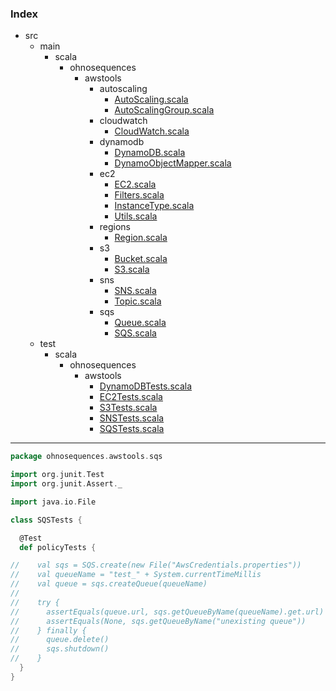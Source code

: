 ### Index

+ src
  + main
    + scala
      + ohnosequences
        + awstools
          + autoscaling
            + [AutoScaling.scala](../../../../main/scala/ohnosequences/awstools/autoscaling/AutoScaling.md)
            + [AutoScalingGroup.scala](../../../../main/scala/ohnosequences/awstools/autoscaling/AutoScalingGroup.md)
          + cloudwatch
            + [CloudWatch.scala](../../../../main/scala/ohnosequences/awstools/cloudwatch/CloudWatch.md)
          + dynamodb
            + [DynamoDB.scala](../../../../main/scala/ohnosequences/awstools/dynamodb/DynamoDB.md)
            + [DynamoObjectMapper.scala](../../../../main/scala/ohnosequences/awstools/dynamodb/DynamoObjectMapper.md)
          + ec2
            + [EC2.scala](../../../../main/scala/ohnosequences/awstools/ec2/EC2.md)
            + [Filters.scala](../../../../main/scala/ohnosequences/awstools/ec2/Filters.md)
            + [InstanceType.scala](../../../../main/scala/ohnosequences/awstools/ec2/InstanceType.md)
            + [Utils.scala](../../../../main/scala/ohnosequences/awstools/ec2/Utils.md)
          + regions
            + [Region.scala](../../../../main/scala/ohnosequences/awstools/regions/Region.md)
          + s3
            + [Bucket.scala](../../../../main/scala/ohnosequences/awstools/s3/Bucket.md)
            + [S3.scala](../../../../main/scala/ohnosequences/awstools/s3/S3.md)
          + sns
            + [SNS.scala](../../../../main/scala/ohnosequences/awstools/sns/SNS.md)
            + [Topic.scala](../../../../main/scala/ohnosequences/awstools/sns/Topic.md)
          + sqs
            + [Queue.scala](../../../../main/scala/ohnosequences/awstools/sqs/Queue.md)
            + [SQS.scala](../../../../main/scala/ohnosequences/awstools/sqs/SQS.md)
  + test
    + scala
      + ohnosequences
        + awstools
          + [DynamoDBTests.scala](DynamoDBTests.md)
          + [EC2Tests.scala](EC2Tests.md)
          + [S3Tests.scala](S3Tests.md)
          + [SNSTests.scala](SNSTests.md)
          + [SQSTests.scala](SQSTests.md)

------


```scala
package ohnosequences.awstools.sqs

import org.junit.Test
import org.junit.Assert._

import java.io.File

class SQSTests {

  @Test
  def policyTests {

//    val sqs = SQS.create(new File("AwsCredentials.properties"))
//    val queueName = "test_" + System.currentTimeMillis
//    val queue = sqs.createQueue(queueName)
//
//    try {
//      assertEquals(queue.url, sqs.getQueueByName(queueName).get.url)
//      assertEquals(None, sqs.getQueueByName("unexisting queue"))
//    } finally {
//      queue.delete()
//      sqs.shutdown()
//    }
  }
}


```

